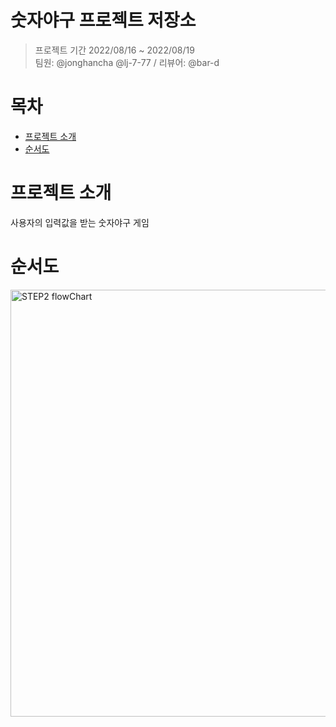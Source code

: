 # 숫자야구 프로젝트 저장소
> 프로젝트 기간 2022/08/16 ~ 2022/08/19  
> 팀원: @jonghancha @lj-7-77 / 리뷰어: @bar-d

# 목차
- [프로젝트 소개](#프로젝트-소개)
- [순서도](#순서도)
<!--- [키워드](#키워드)-->
<!---->
<!--- [그라운드 룰](#그라운드-룰)-->
<!--    - [활동시간](##활동시간)-->
<!--    - [예외사항](##예외사항)-->
<!--    - [의사소통 방법](##의사소통-방법)-->
<!--    - [코딩 컨벤션](##코딩-컨벤션)-->
<!---->
<!--- [STEP 0](#STEP-0)-->
<!--    - [고민한점](#고민한점)-->
<!--    - [배운 개념](#배운개념)-->
<!--- [STEP 1](#STEP-1)-->
<!--    - [고민한점](#고민한점)-->
<!--    - [배운개념](#배운개념)-->
<!--- [STEP 2](#STEP-2)-->
<!--    - [고민한점](#고민한점)-->
<!--    - [배운개념](##배운개념)-->


# 프로젝트 소개
사용자의 입력값을 받는 숫자야구 게임

<!--# 개발환경 및 라이브러리-->
<!--[![swift](https://img.shields.io/badge/swift-5.6-orange)]()-->
<!--[![xcode](https://img.shields.io/badge/Xcode-13.3-blue)]()-->

# 순서도 
<img width="683" alt="STEP2 flowChart" src="https://user-images.githubusercontent.com/92622931/163168557-2bb6be5f-0a46-4b31-a326-77a0e08c4622.png">  
